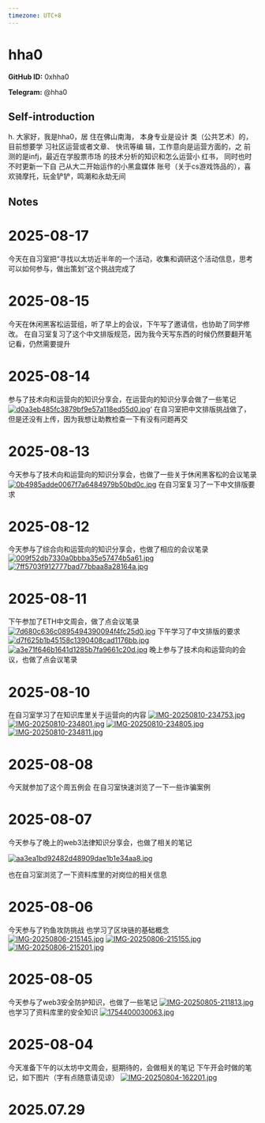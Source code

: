 ```yaml
---
timezone: UTC+8
---
```


# hha0

**GitHub ID:** 0xhha0

**Telegram:** @hha0

## Self-introduction

h. 大家好，我是hha0，居 住在佛山南海， 本身专业是设计 类（公共艺术）的，目前想要学 习社区运营或者文章、 快讯等编 辑，工作意向是运营方面的，之 前测的是infj，最近在学股票市场 的技术分析的知识和怎么运营小 红书， 同时也时不时更新一下自 己从大二开始运作的小黑盒媒体 账号（关于cs游戏饰品的），喜 欢骑摩托，玩金铲铲，鸣潮和永劫无间

## Notes

<!-- Content_START -->
# 2025-08-17

今天在自习室把“寻找以太坊近半年的一个活动，收集和调研这个活动信息，思考可以如何参与，做出策划”这个挑战完成了

# 2025-08-15

今天在休闲黑客松运营组，听了早上的会议，下午写了邀请信，也协助了同学修改。
在自习室复习了这个中文排版规范，因为我今天写东西的时候仍然要翻开笔记看，仍然需要提升

# 2025-08-14

参与了技术向和运营向的知识分享会，在运营向的知识分享会做了一些笔记
[![d0a3eb485fc3879bf9e57a118ed55d0.jpg](https://i.postimg.cc/T3m528B4/d0a3eb485fc3879bf9e57a118ed55d0.jpg)](https://postimg.cc/pmWLkSWf)‘
在自习室把中文排版挑战做了，但是还没有上传，因为我想让助教检查一下有没有问题再交

# 2025-08-13

今天参与了技术向和运营向的知识分享会，也做了一些关于休闲黑客松的会议笔录
[![0b4985adde0067f7a6484979b50bd0c.jpg](https://i.postimg.cc/s2sCKMC4/0b4985adde0067f7a6484979b50bd0c.jpg)](https://postimg.cc/9D8kQFMD)
在自习室复习了一下中文排版要求

# 2025-08-12

今天参与了综合向和运营向的知识分享会，也做了相应的会议笔录
[![009f52db7330a0bbba35e57474b5a61.jpg](https://i.postimg.cc/KzNLpGvM/009f52db7330a0bbba35e57474b5a61.jpg)](https://postimg.cc/HcrVVCMY)
[![7ff5703f912777bad77bbaa8a28164a.jpg](https://i.postimg.cc/4xR8jJV1/7ff5703f912777bad77bbaa8a28164a.jpg)](https://postimg.cc/tYDtxGr1)

# 2025-08-11

下午参加了ETH中文周会，做了点会议笔录
[![7d680c636c0895494390094f4fc25d0.jpg](https://i.postimg.cc/Kj8HXWs9/7d680c636c0895494390094f4fc25d0.jpg)](https://postimg.cc/LYGTLxSf)
下午学习了中文排版的要求
[![d7f625b1b45158c1390408cad1176bb.jpg](https://i.postimg.cc/8zYSn7y2/d7f625b1b45158c1390408cad1176bb.jpg)](https://postimg.cc/18D2831B)
[![a3e71f646b1641d1285b7fa9661c20d.jpg](https://i.postimg.cc/m22WLYKx/a3e71f646b1641d1285b7fa9661c20d.jpg)](https://postimg.cc/jC9Fv7sv)
晚上参与了技术向和运营向的会议，也做了点会议笔录

# 2025-08-10

在自习室学习了在知识库里关于运营向的内容
[![IMG-20250810-234753.jpg](https://i.postimg.cc/MpVBFk3Z/IMG-20250810-234753.jpg)](https://postimg.cc/Yv2jvPwT)
[![IMG-20250810-234801.jpg](https://i.postimg.cc/G3kfH0YT/IMG-20250810-234801.jpg)](https://postimg.cc/Sjxdvvgm)
[![IMG-20250810-234805.jpg](https://i.postimg.cc/MHMKm6Sw/IMG-20250810-234805.jpg)](https://postimg.cc/4HGgJTy2)
[![IMG-20250810-234811.jpg](https://i.postimg.cc/jdxHt0Sg/IMG-20250810-234811.jpg)](https://postimg.cc/F16dV6c3)

# 2025-08-08

今天就参加了这个周五例会
在自习室快速浏览了一下一些诈骗案例

# 2025-08-07

今天参与了晚上的web3法律知识分享会，也做了相关的笔记

[![aa3ea1bd92482d48909dae1b1e34aa8.jpg](https://i.postimg.cc/JnYM7Pw9/aa3ea1bd92482d48909dae1b1e34aa8.jpg)](https://postimg.cc/MMBhd0pD)

也在自习室浏览了一下资料库里的对岗位的相关信息

# 2025-08-06

今天参与了钓鱼攻防挑战
也学习了区块链的基础概念
[![IMG-20250806-215145.jpg](https://i.postimg.cc/CM3vFfJr/IMG-20250806-215145.jpg)](https://postimg.cc/K457fj6t)
[![IMG-20250806-215155.jpg](https://i.postimg.cc/FFd2P8D6/IMG-20250806-215155.jpg)](https://postimg.cc/yWKQxQqh)
[![IMG-20250806-215201.jpg](https://i.postimg.cc/Jn99VYGP/IMG-20250806-215201.jpg)](https://postimg.cc/N9kNR48H)

# 2025-08-05

今天参与了web3安全防护知识，也做了一些笔记
[![IMG-20250805-211813.jpg](https://i.postimg.cc/bNsTD5SY/IMG-20250805-211813.jpg)](https://postimg.cc/zVYW40k4)
也学习了资料库里的安全知识
[![1754400030063.jpg](https://i.postimg.cc/Rh0TTsPR/1754400030063.jpg)](https://postimg.cc/tZLPq5GZ)

# 2025-08-04

今天准备下午的以太坊中文周会，挺期待的，会做相关的笔记
下午开会时做的笔记，如下图片（字有点随意请见谅）
[![IMG-20250804-162201.jpg](https://i.postimg.cc/pL3bt7BB/IMG-20250804-162201.jpg)](https://postimg.cc/VJ9HqKpS)

# 2025.07.29


<!-- Content_END -->
